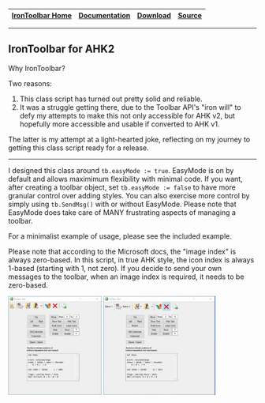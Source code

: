 |[IronToolbar Home](https://thearkive.github.io/IronToolbar_AHK/)|[Documentation](site/docs.html)| [Download](https://github.com/TheArkive/IronToolbar_AHK/archive/refs/heads/master.zip) | [Source](https://github.com/TheArkive/IronToolbar_AHK) | 
|-----------------------------|-------|------|-----|

-----------------------------------------------------------------------------------------------

## IronToolbar for AHK2

Why IronToolbar?

Two reasons:
1) This class script has turned out pretty solid and reliable.
2) It was a struggle getting there, due to the Toolbar API's "iron will" to defy my attempts to make this not only accessible for AHK v2, but hopefully more accessible and usable if converted to AHK v1.

The latter is my attempt at a light-hearted joke, reflecting on my journey to getting this class script ready for a release.

-----------------------------------------------------------------------------------------------

I designed this class around `tb.easyMode := true`.  EasyMode is on by default and allows maximimum flexibility with minimal code.  If you want, after creating a toolbar object, set `tb.easyMode := false` to have more granular control over adding styles.  You can also exercise more control by simply using `tb.SendMsg()` with or without EasyMode.  Please note that EasyMode does take care of MANY frustrating aspects of managing a toolbar.

For a minimalist example of usage, please see the included example.

Please note that according to the Microsoft docs, the "image index" is always zero-based.  In this script, in true AHK style, the icon index is always 1-based (starting with 1, not zero).  If you decide to send your own messages to the toolbar, when an image index is required, it needs to be zero-based.

<a href="site/preview.gif"><img src="site/preview.gif" height=200></a>
<a href="site/preview_2.gif"><img src="site/preview_2.gif" height=200></a>

